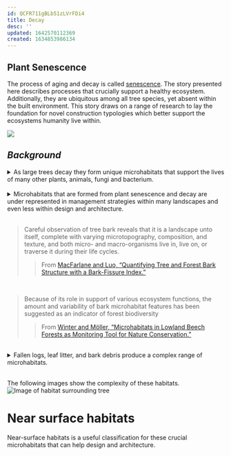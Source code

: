 ```yaml
---
id: QCFR711gBLb51zLVrFDi4
title: Decay
desc: ''
updated: 1642570112369
created: 1634853986134
---
```


## Plant Senescence

The process of aging and decay is called [senescence](https://doi.org/10/f4hjpx). The story presented here describes processes that crucially support a healthy ecosystem. Additionally, they are ubiquitous among all tree species, yet absent within the built environment. This story draws on a range of research to lay the foundation for novel construction typologies which better support the ecosystems humanity live within.

![](/assets/images/crop2.apng)
## _Background_

<details>
<summary>As large trees decay they form unique microhabitats that support the lives of many other plants, animals, fungi and bacterium.</summary>

>The trees progress from being tall living stems to tall dead trees, then shorter dead stems and finally they decay and collapse onto the forest floor. Very tall living montane ash trees may experience problems in pumping water from the root system to the tree crown. The tree crown eventually dies, leaving dead exposed branches at the top. Pools of rainwater may accumulate in the tops of the dead branches and accelerate the rate of decay inside the main trunk or centre of the tree. Eventually the tree dies and begins to break up, shedding dead branches and the upper sections of the trunk. Finally, the tree becomes so decayed it collapses. Fallen trees are still important for many forest animals. They provide shelter for small mammals such as Bush Rats, or a place to lay eggs, as in some species of reptiles (Lindenmayer et al. 2002a) (see Chapter 8).
>>From [Lindenmayer, Forest Pattern and Ecological Process.](https://www.publish.csiro.au/book/6109/)
</details>

<br>

<details>
<summary>Microhabitats that are formed from plant senescence and decay are under represented in management strategies within many landscapes and even less within design and architecture.</summary>

>No work has been conducted on the amount and condition of coarse woody debris that needs to be retained in logged and regenerated montane ash forest…. the effects of extensive and prolonged depletion of coarse woody debris remain unknown. Work in other forests around the world, particularly in the northern hemisphere, suggests that the impacts can be substantial (Grove and Hanula 2006; Harmon et al. 1986).

>In current forest inventories and monitoring schemes, microhabitats and their function as possible core variables of the biocoenosis are not taken into consideration or they are not accurately described. Furthermore, the use of microhabitat inventories on trees has neither been tested as a field method nor established as proxy variables for maintaining biodiversity, nor have they been used as monitoring tools to assess nature conservation objectives.

>Microhabitats such as broken crowns and stem cavities are mainly associated with decreasing tree vitality, which is commonly caused by a combination of fungi and insects (Jonsell et al., 1999, Franklin et al., 2002). The decay processes following tree damage and the development of microhabitats provide numerous habitats for breeding birds, bats, insects, mosses, and lichens (Palmer, 1986, Welsh and Capen, 1992, Thunes and Willassen, 1997, Winter et al., 2005).
>>From [Winter and Möller, “Microhabitats in Lowland Beech Forests as Monitoring Tool for Nature Conservation.”](https://doi.org/10/dx44wv)
</details>

<br>

>Careful observation of tree bark reveals that it is a landscape unto itself, complete with varying microtopography, composition, and texture, and both micro- and macro-organisms live in, live on, or traverse it during their life cycles. 
>>From [MacFarlane and Luo, “Quantifying Tree and Forest Bark Structure with a Bark-Fissure Index.”](https://cdnsciencepub.com/doi/10.1139/X09-098)

<br>

>Because of its role in support of various ecosystem functions, the amount and variability of bark microhabitat features has been suggested as an indicator of forest biodiversity
>>From [Winter and Möller, “Microhabitats in Lowland Beech Forests as Monitoring Tool for Nature Conservation.”](https://doi.org/10/dx44wv)

<br> 

<details>
<summary>Fallen logs, leaf litter, and bark debris produce a complex range of microhabitats.</summary>

## Bark streamers 
Bark streamers are a critical resource provided by overstorey ash- type eucalypt trees.

>Strips of decorticating bark are a vital attribute of overstorey montane ash trees for a number of animal species. Bark is shed annually and forms spectacular streamers on Mountain Ash and, to a lesser extent, Alpine Ash trees. Several tonnes of bark per hectare are shed annually, adding considerably to the amount of litter in montane ash forests. Large old trees produce significantly more bark than young stems (Lindenmayer et al. 2000a). Bark streamers provide habitat for a wide range of invertebrates such as spiders and predatory wingless tree crickets. These invertebrates are, in turn, prey for several species of marsupials (Smith 1984b) and birds. The presence and abundance of Leadbeater’s Possum has been found to be significantly related to the quantity of bark in montane ash forests (Lindenmayer et al. 1991d).
>>from [Lindenmayer, "Structural features of old-growth Australian montane ash forests"](https://www.sciencedirect.com/science/article/abs/pii/S0378112799002571)

## Inhabitants of bark

>Many arthropods make a living in and around tree bark, feeding on the sapwood beneath it, overwintering in its fissures and crevices, or simply traversing it en route to the canopy or the soil (Hanula and Franzreb 1998). Larger animals may forage on (e.g., horses; Kuiters et al. 2006) or in (e.g., woodpeckers; Jackson 1970) tree bark, and some even live in bark crevices (e.g., bats (Carter and Feldhamer 2005) and birds (Wintle et al. 2005)). 
Bark-gleaning birds (e.g., brown creepers (Certhia ameri- cana Bonaparte); Wintle et al. 2005), in particular, are strongly dependent on fissures in tree bark for their survival, foraging on arthropods in bark fissures and even storing food in them (Woodrey 1990). One species of nuthatch, Sitta europaea, lines its nest holes with bark flakes and uses them to conceal its eggs or young when it is away from the nest (Wesolowski and Rowinski 2004). Some studies have suggested that bark-foraging birds may be affected by an in- crease or decrease in the foraging space provided by tree bark (Keller et al. 2003) or a change in the abundance and biodiversity of their bark-using prey (Hanula and Franzreb 1998; Horn and Hanula 2002).
>>From [MacFarlane and Luo, “Quantifying Tree and Forest Bark Structure with a Bark-Fissure Index.”](https://cdnsciencepub.com/doi/10.1139/X09-098)

>In living trees, structural and chemical defence traits, mainly in the outer bark, play a crucial role in protecting these nutrient‐rich tissues against herbivores (Wainhouse, Cross & Howell 1990; Paine et al. 2010) and may have afterlife effects (Cornwell et al. 2009a) that may inhibit invertebrate access. Therefore, in the early (initial 1–2 years) decomposition stage, when the bark (cortisphere; Pfanz & Aschan 2001) is still attached to the wood, bark traits may be a crucial environmental filter for associated fauna assembly (Wu, Yu & Zhou 2008; Barbour et al. 2009; Zuo et al. 2014). At later decomposition stage, wood traits will become more important, partly because much of the bark will have fallen off and/or bark traits of different species become more similar due to degradation. Bark traits can also affect the species composition indirectly, by changing predator–prey interactions. 
>>From [Zuo et al., “Faunal Community Consequence of Interspecific Bark Trait Dissimilarity in Early-Stage Decomposing Logs.”](https://besjournals.onlinelibrary.wiley.com/doi/10.1111/1365-2435.12676)

## Fallen logs

>Logs are nursery sites for some species of plants and provide places for the germination and growth of ferns, mosses and liverworts in montane ash forest (Ashton 1986). Detailed vegetation surveys (Lindenmayer et al. 2000b) have shown that Myrtle Beech trees in montane ash forests often germinate on rotting logs. The water and organic matter in rotting logs then facilitates the growth of young seedlings (Howard 1973). Other understorey plant species common in montane ash forests, such as Dogwood, Musk Daisy Bush and Mountain Pepper, also germinate on rotting logs.
>

## Inhabitants of fallen logs and dead trunks

A dead trunk is colonized by a vast array of species when it falls to the ground, but the extensive literature on dead wood invertebrates (Grove 2002; Castro & Wise 2010; Déchêne & Buddle 2010; Ulyshen, Pucci & Hanula 2011) has still left questions unanswered about how, and how much, different factors determine the community composition of log‐related fauna. This is partly because most field sampling studies cannot disentangle the (interactive) effects of forest environment and log microenvironment, wood and bark traits of tree species, their decomposition stage, time of the year and the available pool of invertebrate species.
>>From [Winter and Möller, “Microhabitats in Lowland Beech Forests as Monitoring Tool for Nature Conservation.”](https://doi.org/10/dx44wv)

</details>

<br>

The following images show the complexity of these habitats.
![Image of habitat surrounding tree](\assets\images\bennets\IMG_7106.JPG)

# Near surface habitats

Near-surface habitats is a useful classification for these crucial microhabitats that can help design and architecture.
